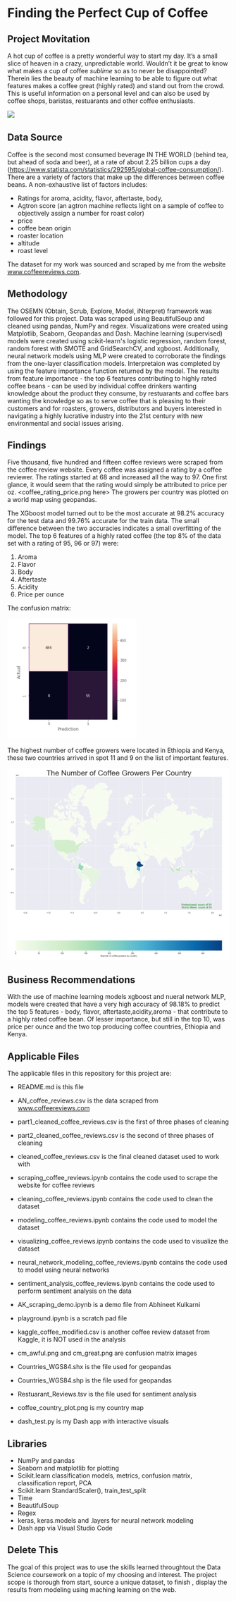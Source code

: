 

# Finding the Perfect Cup of Coffee



## Project Movitation
 
A hot cup of coffee is a pretty wonderful way to start my day. It’s a small slice of heaven in a crazy, unpredictable world. Wouldn’t it be great to know what makes a cup of coffee <i>sublime</i> so as to never be disappointed?  Therein lies the beauty of machine learning to be able to figure out what features makes a coffee great (highly rated) and stand out from the crowd. This is useful information on a personal level and can also be used by coffee shops, baristas, restuarants and other coffee enthusiasts.



<img src='https://media.giphy.com/media/cMPTAogPBRTIQ/giphy.gif'>


## Data Source

Coffee is the second most consumed beverage IN THE WORLD (behind tea, but ahead of soda and beer), at a rate of about 2.25 billion cups a day (https://www.statista.com/statistics/292595/global-coffee-consumption/).  There are a variety of factors that make up the differences between coffee beans.  A non-exhaustive list of factors includes:
 - Ratings for aroma, acidity, flavor, aftertaste, body, 
 - Agtron score (an agtron machine reflects light on a sample of coffee to objectively assign a number for roast color)  
 - price
 - coffee bean origin
 - roaster location
 - altitude
 - roast level
 
The dataset for my work was sourced and scraped by me from the website www.coffeereviews.com. 
 

## Methodology

The OSEMN (Obtain, Scrub, Explore, Model, iNterpret) framework was followed for this project.  Data was scraped using BeautifulSoup and cleaned using pandas, NumPy and regex.  Visualizations were created using Matplotlib, Seaborn, Geopandas and Dash.  Machine learning (supervised) models were created using scikit-learn's logistic regression, random forest, random forest with SMOTE and GridSearchCV, and xgboost.  Additionally, neural network models using MLP were created to corroborate the findings from the one-layer classification models.  Interpretaion was completed by using the feature importance function returned by the model.  The results from feature importance - the top 6 features contributing to highly rated coffee beans - can be used by individual coffee drinkers wanting knowledge about the product they consume, by restuarants and coffee bars wanting the knowledge so as to serve coffee that is pleasing to their customers and for roasters, growers, distributors and buyers interested in navigating a highly lucrative industry into the 21st century with new environmental and social issues arising.


## Findings

Five thousand, five hundred and fifteen coffee reviews were scraped from the coffee review website.  Every coffee was assigned a rating by a coffee reviewer. The ratings started at 68 and increased all the way to 97.  One first glance, it would seem that the rating would simply be attributed to price per oz.  <coffee_rating_price.png here>  The growers per country was plotted on a world map using geopandas.  

The XGboost model turned out to be the most accurate at 98.2% accuracy for the test data and 99.76% accurate for the train data. The small difference between the two accuracies indicates a small overfitting of the model. The top 6 features of a highly rated coffee (the top 8% of the data set with a rating of 95, 96 or 97) were:
 1. Aroma
 2. Flavor
 3. Body
 4. Aftertaste
 5. Acidity
 6. Price per ounce
 
The confusion matrix: 


![](cm_great.png)


The highest number of coffee growers were located in Ethiopia and Kenya, these two countries arrived in spot 11 and 9 on the list of important features.

![](coffee_country_plot.png)

## Business Recommendations

With the use of machine learning models xgboost and nueral network MLP, models were created that have a very high accuracy of 98.18% to predict the top 5 features - body, flavor, aftertaste,acidity,aroma -  that contribute to a highly rated coffee bean. Of lesser importance, but still in the top 10, was price per ounce and the two top producing coffee countries, Ethiopia and Kenya. 



## Applicable Files

The applicable files in this repository for this project are:

- README.md is this file

- AN_coffee_reviews.csv is the data scraped from www.coffeereviews.com
- part1_cleaned_coffee_reviews.csv is the first of three phases of cleaning
- part2_cleaned_coffee_reviews.csv is the second of three phases of cleaning
- cleaned_coffee_reviews.csv is the final cleaned dataset used to work with

- scraping_coffee_reviews.ipynb contains the code used to scrape the website for coffee reviews
- cleaning_coffee_reviews.ipynb contains the code used to clean the dataset
- modeling_coffee_reviews.ipynb contains the code used to model the dataset
- visualizing_coffee_reviews.ipynb contains the code used to visualize the dataset
- neural_network_modeling_coffee_reviews.ipynb contains the code used to model using neural networks
- sentiment_analysis_coffee_reviews.ipynb contains the code used to perform sentiment analysis on the data

- AK_scraping_demo.ipynb is a demo file from Abhineet Kulkarni
- playground.ipynb is a scratch pad file
- kaggle_coffee_modified.csv is another coffee review dataset from Kaggle, it is NOT used in the analysis

- cm_awful.png and cm_great.png are confusion matrix images
- Countries_WGS84.shx is the file used for geopandas
- Countries_WGS84.shp is the file used for geopandas
- Restuarant_Reviews.tsv is the file used for sentiment analysis
- coffee_country_plot.png is my country map
- dash_test.py is my Dash app with interactive visuals


## Libraries

- NumPy and pandas
- Seaborn and matplotlib for plotting
- Scikit.learn classification models, metrics, confusion matrix, classification report, PCA
- Scikit.learn StandardScaler(), train_test_split
- Time
- BeautifulSoup 
- Regex
- keras, keras.models and .layers for neural network modeling
- Dash app via Visual Studio Code



## Delete This
The goal of this project was to use the skills learned throughtout the Data Science coursework on a topic of my choosing and interest.  The project scope is thorough from start, source a unique dataset, to finish , display the results from modeling using maching learning on the web. 
